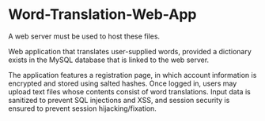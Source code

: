 # Word-Translation-Web-App
A web server must be used to host these files.

Web application that translates user-supplied words, provided a dictionary exists in the MySQL database that is linked to the web server. 

The application features a registration page, in which account information is encrypted and stored using salted hashes. Once logged in, users may upload text files whose contents consist of word translations. Input data is sanitized to prevent SQL injections and XSS, and session security is ensured to prevent session hijacking/fixation.

